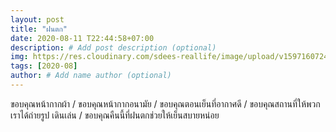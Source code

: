 ```yaml
---
layout: post
title: "ฝนตก"
date: 2020-08-11 T22:44:58+07:00
description: # Add post description (optional)
img: https://res.cloudinary.com/sdees-reallife/image/upload/v1597160724/IMG_2933.jpg # Add image post (optional)
tags: [2020-08]
author: # Add name author (optional)
---
```

ขอบคุณหน้ากากผ้า / ขอบคุณหน้ากากอนามัย / ขอบคุณตอนเย็นที่อากาศดี / ขอบคุณสถานที่ให้พวกเราได้ถ่ายรูป เดินเล่น / ขอบคุณคืนนี้ที่ฝนตกช่วยให้เย็นสบายหน่อย

<i class="fa fa-child" style="color:plum"></i>
